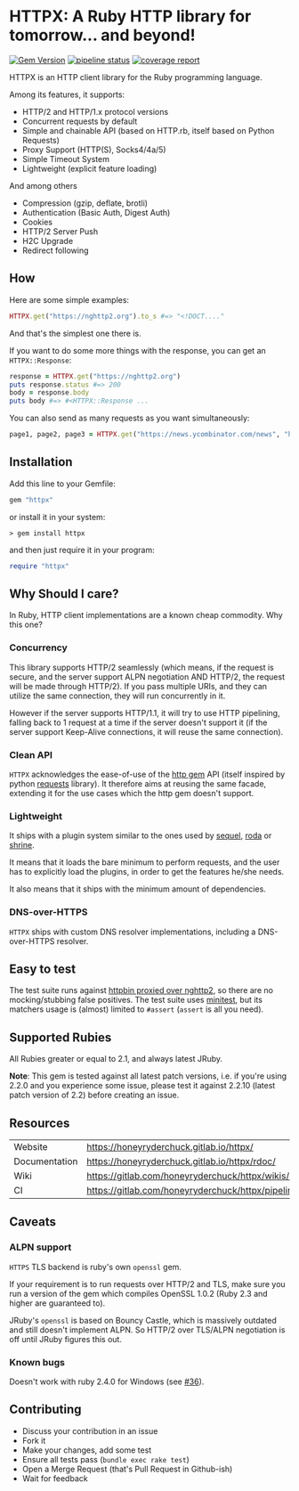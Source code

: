 # HTTPX: A Ruby HTTP library for tomorrow... and beyond!

[![Gem Version](https://badge.fury.io/rb/httpx.svg)](http://rubygems.org/gems/httpx)
[![pipeline status](https://gitlab.com/honeyryderchuck/httpx/badges/master/pipeline.svg)](https://gitlab.com/honeyryderchuck/httpx/commits/master)
[![coverage report](https://gitlab.com/honeyryderchuck/httpx/badges/master/coverage.svg)](https://honeyryderchuck.gitlab.io/httpx/coverage/#_AllFiles)

HTTPX is an HTTP client library for the Ruby programming language.

Among its features, it supports:

* HTTP/2 and HTTP/1.x protocol versions
* Concurrent requests by default
* Simple and chainable API (based on HTTP.rb, itself based on Python Requests)
* Proxy Support (HTTP(S), Socks4/4a/5)
* Simple Timeout System
* Lightweight (explicit feature loading)

And among others

* Compression (gzip, deflate, brotli)
* Authentication (Basic Auth, Digest Auth)
* Cookies
* HTTP/2 Server Push
* H2C Upgrade
* Redirect following

## How

Here are some simple examples:

```ruby
HTTPX.get("https://nghttp2.org").to_s #=> "<!DOCT...."
```

And that's the simplest one there is.

If you want to do some more things with the response, you can get an `HTTPX::Response`:

```ruby
response = HTTPX.get("https://nghttp2.org")
puts response.status #=> 200
body = response.body
puts body #=> #<HTTPX::Response ...
``` 

You can also send as many requests as you want simultaneously:

```ruby
page1, page2, page3 = HTTPX.get("https://news.ycombinator.com/news", "https://news.ycombinator.com/news?p=2", "https://news.ycombinator.com/news?p=3")
```

## Installation

Add this line to your Gemfile:

```ruby
gem "httpx"
```

or install it in your system:

```
> gem install httpx
```

and then just require it in your program:

```ruby
require "httpx"
```

## Why Should I care?

In Ruby, HTTP client implementations are a known cheap commodity. Why this one?

### Concurrency

This library supports HTTP/2 seamlessly (which means, if the request is secure, and the server support ALPN negotiation AND HTTP/2, the request will be made through HTTP/2). If you pass multiple URIs, and they can utilize the same connection, they will run concurrently in it. 

However if the server supports HTTP/1.1, it will try to use HTTP pipelining, falling back to 1 request at a time if the server doesn't support it (if the server support Keep-Alive connections, it will reuse the same connection).

### Clean API

`HTTPX` acknowledges the ease-of-use of the [http gem](https://github.com/httprb/http) API (itself inspired by python [requests](http://docs.python-requests.org/en/latest/) library). It therefore aims at reusing the same facade, extending it for the use cases which the http gem doesn't support.

### Lightweight

It ships with a plugin system similar to the ones used by [sequel](https://github.com/jeremyevans/sequel), [roda](https://github.com/jeremyevans/roda) or [shrine](https://github.com/janko-m/shrine).

It means that it loads the bare minimum to perform requests, and the user has to explicitly load the plugins, in order to get the features he/she needs.

It also means that it ships with the minimum amount of dependencies.

### DNS-over-HTTPS

`HTTPX` ships with custom DNS resolver implementations, including a DNS-over-HTTPS resolver.

## Easy to test

The test suite runs against [httpbin proxied over nghttp2](https://nghttp2.org/httpbin/), so there are no mocking/stubbing false positives. The test suite uses [minitest](https://github.com/seattlerb/minitest), but its matchers usage is (almost) limited to `#assert` (`assert` is all you need).

## Supported Rubies

All Rubies greater or equal to 2.1, and always latest JRuby.

**Note**: This gem is tested against all latest patch versions, i.e. if you're using 2.2.0 and you experience some issue, please test it against 2.2.10 (latest patch version of 2.2) before creating an issue.

## Resources
|               |                                                     |
| ------------- | --------------------------------------------------- |
| Website       | https://honeyryderchuck.gitlab.io/httpx/            |
| Documentation | https://honeyryderchuck.gitlab.io/httpx/rdoc/       |
| Wiki          | https://gitlab.com/honeyryderchuck/httpx/wikis/home |
| CI            | https://gitlab.com/honeyryderchuck/httpx/pipelines  |

## Caveats

### ALPN support

`HTTPS` TLS backend is ruby's own `openssl` gem.

If your requirement is to run requests over HTTP/2 and TLS, make sure you run a version of the gem which compiles OpenSSL 1.0.2 (Ruby 2.3 and higher are guaranteed to).

JRuby's `openssl` is based on Bouncy Castle, which is massively outdated and still doesn't implement ALPN. So HTTP/2 over TLS/ALPN negotiation is off until JRuby figures this out.

### Known bugs

Doesn't work with ruby 2.4.0 for Windows (see [#36](https://gitlab.com/honeyryderchuck/httpx/issues/36)).

## Contributing

* Discuss your contribution in an issue
* Fork it
* Make your changes, add some test
* Ensure all tests pass (`bundle exec rake test`)
* Open a Merge Request (that's Pull Request in Github-ish)
* Wait for feedback
